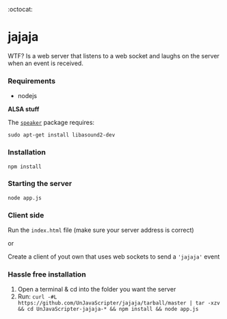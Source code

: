 :octocat:
# jajaja

WTF? Is a web server that listens to a web socket and laughs on the server when an event is received.

### Requirements
- nodejs

**ALSA stuff**

The [`speaker`](https://www.npmjs.com/package/speaker) package requires:

`sudo apt-get install libasound2-dev`

### Installation
`npm install`

### Starting the server
`node app.js`

### Client side
Run the `index.html` file (make sure your server address is correct)
 
 or
 
Create a client of yout own that uses web sockets to send a `'jajaja'` event


### Hassle free installation
1. Open a terminal & cd into the folder you want the server
2. Run:
`curl -#L https://github.com/UnJavaScripter/jajaja/tarball/master | tar -xzv && cd UnJavaScripter-jajaja-* && npm install && node app.js`
